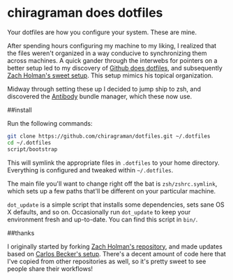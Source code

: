 # chiragraman does dotfiles

Your dotfiles are how you configure your system. These are mine.

After spending hours configuring my machine to my liking, I realized that the files weren't organized in a way conducive to synchronizing them across machines. A quick gander through the interwebs for pointers on a better setup led to my discovery of [Github does dotfiles](https://dotfiles.github.io/), and subsequently [Zach Holman's sweet setup](https://github.com/holman/dotfiles). This setup mimics his topical organization.

Midway through setting these up I decided to jump ship to zsh, and discovered the [Antibody](https://github.com/getantibody/antibody) bundle manager, which these now use.  

##install

Run the following commands:

```sh
git clone https://github.com/chiragraman/dotfiles.git ~/.dotfiles
cd ~/.dotfiles
script/bootstrap
```

This will symlink the appropriate files in `.dotfiles` to your home directory.
Everything is configured and tweaked within `~/.dotfiles`.

The main file you'll want to change right off the bat is `zsh/zshrc.symlink`,
which sets up a few paths that'll be different on your particular machine.

`dot_update` is a simple script that installs some dependencies, sets sane OS X
defaults, and so on. Occasionally run `dot_update` to keep your environment fresh and up-to-date. You can find
this script in `bin/`.

##thanks

I originally started by forking [Zach Holman's repository](https://github.com/holman/dotfiles), and made updates based on [Carlos Becker's setup](https://github.com/caarlos0/dotfiles). There's a decent amount of code here that I've copied from other repositories as well, so it's pretty sweet to see people share their workflows!
